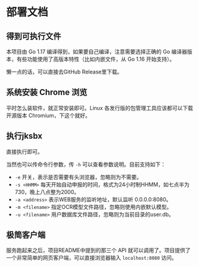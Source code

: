 # 部署文档

## 得到可执行文件
本项目由 Go 1.17 编译得到，如果要自己编译，注意需要选择正确的 Go 编译器版本，有些功能使用了高版本特性（比如内嵌文件，从 Go 1.16 开始支持）。

懒一点的话，可以直接去GitHub Release里下载。

## 系统安装 Chrome 浏览
平时怎么装软件，就正常安装即可。Linux 各发行版的包管理工具应该都可以下载开源版本 Chromium，下这个就好。

## 执行jksbx
直接执行即可。

当然也可以传命令行参数，传 `-h` 可以查看参数说明。目前支持如下：

- `-e` 开关，表示是否需要有头浏览器，忽略则为不需要。
- `-s <HHMM>` 每天开始自动申报的时间，格式为24小时制HHMM，如七点半为730，晚上八点整为2000。
- `-a <address>` 表示WEB服务的监听地址，默认监听 0.0.0.0:8080。
- `-m <filename>` 指定OCR模型文件路径，忽略则使用内嵌默认模型。
- `-u <filename>` 用户数据库文件路径，忽略则为当前目录的user.db。

## 极简客户端
服务跑起来之后，项目README中提到的那三个 API 就可以调用了。项目提供了一个非常简单的网页客户端，可以直接浏览器输入 `localhost:8080` 访问。
